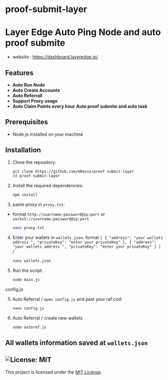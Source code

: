 # proof-submit-layer
# Layer Edge Auto Ping Node and auto proof submite

- website : https://dashboard.layeredge.io/

## Features

- **Auto Run Node**
- **Auto Create Accounts**
- **Auto Referrall**
- **Support Proxy usage**
- **Auto Claim Points every hour**
**Auto proof submite and auto task**

## Prerequisites

- Node.js installed on your machine


## Installation

1. Clone the repository:
    ```sh
    git clone https://github.com/mkmzxx/proof-submit-layer
    cd proof-submit-layer
    ```

2. Install the required dependencies:
    ```sh
    npm install
    ```
3. paste proxy in `proxy.txt`:
-  format `http://username:password@ip:port` or `socks5://username:password@ip:port`
    ```sh
    nano proxy.txt
    ```
4. Enter your wallets in `wallets.json`:
format `[
  {
    "address": "your wallets address ",
    "privateKey": "enter your privateKey"
  },
  {
    "address": "your wallets address ",
    "privateKey": "enter your privateKey"
  }
]`
/ 
    ```sh
    nano wallets.json
    ```
4. Run the script:
    ```sh
    node main.js

config.js

5. Auto Referral / `open config.js` and past your raf cod:
    ```sh
   nano config.js
    ```

5. Auto Referral / create new wallets
    ```sh
    node autoref.js
    ```



## All wallets information saved at `wallets.json`


## ![License: MIT](https://img.shields.io/badge/License-MIT-yellow.svg)

This project is licensed under the [MIT License](LICENSE).
